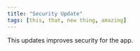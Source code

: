 ```yaml
---
title: "Security Update"
tags: [this, that, new thing, amazing]
---
```

This updates improves security for the app.